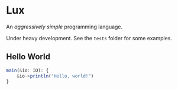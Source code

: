 # Lux

An _aggressively simple_ programming language.

Under heavy development. See the `tests` folder for some examples.

## Hello World

```js
main(&io: IO): {
    &io->println("Hello, world!")
}
```

